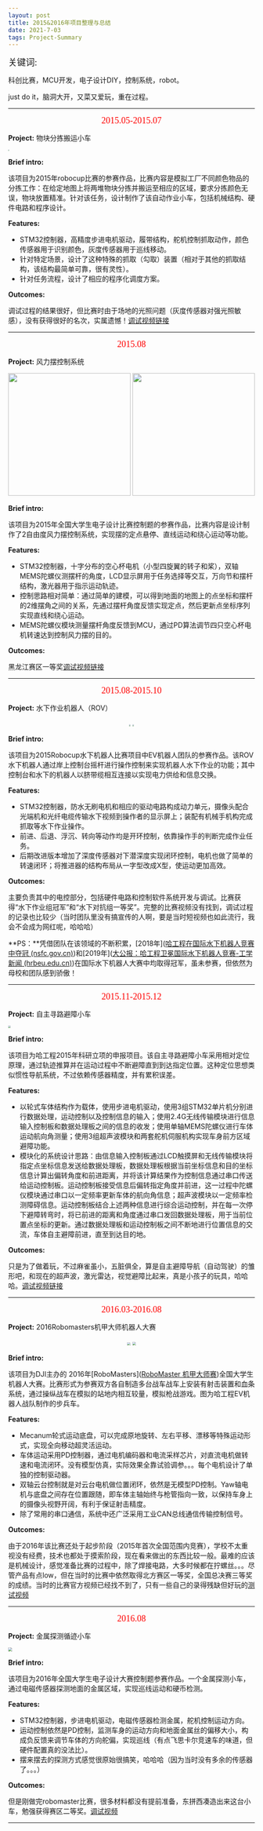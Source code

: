 ```yaml
---
layout: post
title: 2015&2016年项目整理与总结
date: 2021-7-03
tags: Project-Summary
---
```


<p align="left"><font face="黑体" size=4>关键词:</font></p> 

科创比赛，MCU开发，电子设计DIY，控制系统，robot。

just do it，脑洞大开，又菜又爱玩，重在过程。

___

<center> <font face="黑体" color=red size=4>2015.05-2015.07</font></center>

**Project:**  物块分拣搬运小车

<img src="../images/project_summary/IMG_20150722_184713.jpg" style="zoom: 15%;" />

**Brief intro:**

该项目为2015年robocup比赛的参赛作品，比赛内容是模拟工厂不同颜色物品的分拣工作：在给定地图上将两堆物块分拣并搬运至相应的区域，要求分拣颜色无误，物块放置精准。针对该任务，设计制作了该自动作业小车，包括机械结构、硬件电路和程序设计。

**Features:**

* STM32控制器，高精度步进电机驱动，履带结构，舵机控制抓取动作，颜色传感器用于识别颜色，灰度传感器用于巡线移动。
* 针对特定场景，设计了这种特殊的抓取（勾取）装置（相对于其他的抓取结构，该结构最简单可靠，很有灵性）。
* 针对任务流程，设计了相应的程序化调度方案。

**Outcomes:**

调试过程的结果很好，但比赛时由于场地的光照问题（灰度传感器对强光照敏感），没有获得很好的名次，实属遗憾！[调试视频链接]([2015robocup_物块分拣搬运履带小车_哔哩哔哩_bilibili](https://www.bilibili.com/video/BV1xf4y1g7Ur/))

___

<center> <font face="黑体" color=red size=4>2015.08</font></center>

**Project:**  风力摆控制系统

<center class="half">
    <img src="../images/project_summary/Flb1.jpg" width="250"/>
    <img src="../images/project_summary/Flb2.jpg" width="250"/>
</center>


**Brief intro:**

该项目为2015年全国大学生电子设计比赛控制题的参赛作品，比赛内容是设计制作了2自由度风力摆控制系统，实现摆的定点悬停、直线运动和绕心运动等功能。

**Features:**

* STM32控制器，十字分布的空心杯电机（小型四旋翼的转子和桨），双轴MEMS陀螺仪测摆杆的角度，LCD显示屏用于任务选择等交互，万向节和摆杆结构，激光器用于指示运动轨迹。
* 控制思路相对简单：通过简单的建模，可以得到地面的地图上的点坐标和摆杆的2维摆角之间的关系，先通过摆杆角度反馈实现定点，然后更新点坐标序列实现直线和绕心运动。
* MEMS陀螺仪模块测量摆杆角度反馈到MCU，通过PD算法调节四只空心杯电机转速达到控制风力摆的目的。

**Outcomes:**

黑龙江赛区一等奖[调试视频链接]([2015电赛-风力摆画圆_哔哩哔哩_bilibili](https://www.bilibili.com/video/BV1Rq4y197N4?spm_id_from=333.999.0.0))



___

<center> <font face="黑体" color=red size=4>2015.08-2015.10</font></center>

**Project:**  水下作业机器人（ROV）

<center class="half">
    <img src="../images/project_summary/ROV.jpg" style="zoom:20%;" />
    <img src="../images/project_summary/水下机器人水下对抗.jpg" style="zoom:20%;" />
</center>



**Brief intro:**

该项目为2015Robocup水下机器人比赛项目中EV机器人团队的参赛作品。该ROV水下机器人通过岸上控制台摇杆进行操作控制来实现机器人水下作业的功能；其中控制台和水下的机器人以脐带缆相互连接以实现电力供给和信息交换。

**Features:**

* STM32控制器，防水无刷电机和相应的驱动电路构成动力单元，摄像头配合光端机和光纤电缆传输水下视频到操作者的显示屏上；装配有机械手机构完成抓取等水下作业操作。
* 前进、后退、浮沉、转向等动作均是开环控制，依靠操作手的判断完成作业任务。
* 后期改进版本增加了深度传感器对下潜深度实现闭环控制，电机也做了简单的转速闭环；将推进器的结构布局从一字型改成X型，使运动更加高效。

**Outcomes:**

主要负责其中的电控部分，包括硬件电路和控制软件系统开发与调试。比赛获得“水下作业组冠军”和“水下对抗组一等奖”。完整的比赛视频没有找到，调试过程的记录也比较少（当时团队里没有搞宣传的人啊，要是当时短视频也如此流行，我会不会成为网红呢，哈哈哈）

**PS：**凭借团队在该领域的不断积累，[2018年]([哈工程在国际水下机器人竞赛中夺冠 (nsfc.gov.cn)](https://www.nsfc.gov.cn/csc/20340/20289/29992/index.html))和[2019年]([﻿大公报：哈工程卫冕国际水下机器人竞赛-工学新闻 (hrbeu.edu.cn)](http://news.hrbeu.edu.cn/info/1017/3423.htm))在国际水下机器人大赛中均取得冠军，虽未参赛，但依然为母校和团队感到骄傲！

___

<center> <font face="黑体" color=red size=4>2015.11-2015.12</font></center>

**Project:** 自主寻路避障小车

<img src="../images/project_summary/智能寻路避障小车.jpg" style="zoom:33%;" />

**Brief intro:**

该项目为哈工程2015年科研立项的申报项目。该自主寻路避障小车采用相对定位原理，通过轨迹推算并在运动过程中不断避障直到到达指定位置。这种定位思想类似惯性导航系统，不过依赖传感器精度，并有累积误差。

**Features:**

* 以轮式车体结构作为载体，使用步进电机驱动，使用3组STM32单片机分别进行数据处理，运动控制以及控制信息的输入；使用2.4G无线传输模块进行信息输入控制板和数据处理板之间的信息的收发；使用单轴MEMS陀螺仪进行车体运动航向角测量；使用3组超声波模块和两套舵机伺服机构实现车身前方区域避障功能。  
* 模块化的系统设计思路：由信息输入控制板通过LCD触摸屏和无线传输模块将指定点坐标信息发送给数据处理板，数据处理板根据当前坐标信息和目的坐标信息计算出偏转角度和前进距离，并将该计算结果作为控制信息通过串口传送给运动控制板。运动控制板接受信息后偏转指定角度并前进，这一过程中陀螺仪模块通过串口以一定频率更新车体的航向角信息；超声波模块以一定频率检测障碍信息。运动控制板结合上述两种信息进行综合运动控制，并在每一次停下避障转弯时，将已前进的距离和角度通过串口发回数据处理板，用于当前位置点坐标的更新。通过数据处理板和运动控制板之间不断地进行位置信息的交流，车体自主避障前进，直至到达目的地。     

**Outcomes:**

只是为了做着玩，不过麻雀虽小，五脏俱全，算是自主避障导航（自动驾驶）的雏形吧，和现在的超声波，激光雷达，视觉避障比起来，真是小孩子的玩具，哈哈哈。[调试视频链接]([寻路避障小车_哔哩哔哩_bilibili](https://www.bilibili.com/video/BV1zq4y197LK?spm_id_from=333.999.0.0))

___

<center> <font face="黑体" color=red size=4>2016.03-2016.08</font></center>

**Project:**  2016Robomasters机甲大师机器人大赛



<center class="half">
   <img src="../images/project_summary/ROBOMASTER.png" style="zoom:40%;" />
   <img src="../images/project_summary/ROBOMASTER1.jpg" style="zoom:45%;" />
</center>



**Brief intro:**

该项目为DJI主办的 2016年[RoboMasters]([RoboMaster 机甲大师赛](https://www.robomaster.com/zh-CN))全国大学生机器人大赛。比赛形式为参赛双方各自制造多台战车战车上安装有射击装置和血条系统，通过操纵战车在模拟的站地内相互较量，模拟枪战游戏。图为哈工程EV机器人战队制作的步兵车。

**Features:**

* Mecanum轮式运动底盘，可以完成原地旋转、左右平移、漂移等特殊运动形式，实现全向移动超灵活运动。
* 车体运动采用PD控制器，通过电机编码器和电流采样芯片，对直流电机做转速和电流闭环。没有模型仿真，实际效果全靠试验调参。。。每个电机设计了单独的控制驱动器。
* 双轴云台控制就是对云台电机做位置闭环，依然是无模型PD控制。Yaw轴电机与底盘之间存在位置跟随，即车体主轴始终与枪管指向一致，以保持车身上的摄像头视野开阔，有利于保证射击精度。 
* 除了常用的串口通信，系统中还广泛采用工业CAN总线通信传输控制信号。

**Outcomes:**

由于2016年该比赛还处于起步阶段（2015年首次全国范围内竞赛），学校不太重视没有经费，技术也都处于摸索阶段，现在看来做出的东西比较一般。最难的应该是机械设计，感觉准备比赛的过程中，除了焊接电路，大多时候都在拧螺丝。。。尽管产品有点low，但在当时的比赛中依然取得北方赛区一等奖，全国总决赛三等奖的成绩。当时的比赛官方视频已经找不到了，只有一些自己的录得残缺但好玩的[测试视频]()

___

<center> <font face="黑体" color=red size=4>2016.08</font></center>

**Project:**  金属探测循迹小车

<img src="../images/project_summary/金属检测循迹小车.jpg" style="zoom:50%;" />

**Brief intro:**

该项目为2016年全国大学生电子设计大赛控制题参赛作品。一个金属探测小车，通过电磁传感器探测地面的金属区域，实现巡线运动和硬币检测。

**Features:**

* STM32控制器，步进电机驱动，电磁传感器检测金属，舵机控制运动方向。
* 运动控制依然是PD控制，监测车身的运动方向和地面金属丝的偏移大小，构成负反馈来调节车体的方向舵偏，实现巡线（有点飞思卡尔竞速车的味道，但硬件配置真的没法比）。
* 摆来摆去的探测方式感觉很原始很搞笑，哈哈哈（因为当时没有多余的传感器了。。。）

**Outcomes:**

但是刚做完robomaster比赛，很多材料都没有提前准备，东拼西凑造出来这台小车，勉强获得赛区二等奖。[调试视频]([2016电赛-金属探测小车_哔哩哔哩_bilibili](https://www.bilibili.com/video/BV1Nu411f7uJ?spm_id_from=333.999.0.0))

___

